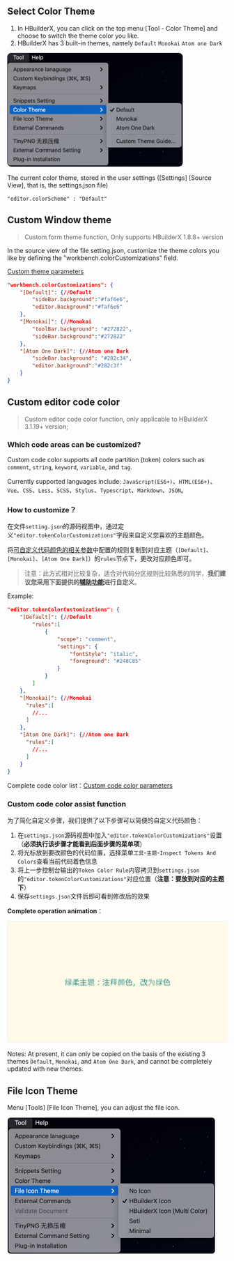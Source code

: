 ## Select Color Theme

1. In HBuilderX, you can click on the top menu [Tool - Color Theme] and choose to switch the theme color you like.
2. HBuilderX has 3 built-in themes, namely `Default` `Monokai` `Atom one Dark`

<img src="/static/snapshots/tutorial/menu_tool/themes_en.png" style="zoom: 45%; border-radius: 20px;"/>

The current color theme, stored in the user settings ([Settings] [Source View], that is, the settings.json file)

```
"editor.colorScheme" : "Default"
```


## Custom Window theme

> Custom form theme function, Only supports HBuilderX 1.8.8+ version

In the source view of the file setting.json, customize the theme colors you like by defining the "workbench.colorCustomizations" field.

[Custom theme parameters](/Tutorial/Other/themes_param)

```json
"workbench.colorCustomizations": {
    "[Default]": {//Default
        "sideBar.background":"#faf6e6",
        "editor.background":"#faf6e6"
    },
    "[Monokai]": {//Monokai
        "toolBar.background": "#272822",
        "sideBar.background":"#272822"
    },
    "[Atom One Dark]": {//Atom one Dark
        "sideBar.background": "#282c34",
        "editor.background":"#282c3f"
    }
}
```

## Custom editor code color

> Custom editor code color function, only applicable to HBuilderX 3.1.19+ version;

### Which code areas can be customized?

Custom code color supports all code partition (token) colors such as `comment`, `string`, `keyword`, `variable`, and `tag`.

Currently supported languages include: `JavaScript(ES6+)`、`HTML(ES6+)`、`Vue`、`CSS`、`Less`、`SCSS`、`Stylus`、`Typescript`、`Markdown`、`JSON`。

### How to customize？

在文件`setting.json`的源码视图中，通过定义`"editor.tokenColorCustomizations"`字段来自定义您喜欢的主题颜色。

将[可自定义代码颜色的相关参数](/Tutorial/Other/themes_code.md)中配置的规则复制到对应主题（`[Default]`、`[Monokai]`、`[Atom One Dark]`）的`rules`节点下，更改对应颜色即可。

> 注意：此方式相对比较复杂，适合对代码分区规则比较熟悉的同学，**我们建议您采用下面提供的[辅助功能](#自定义代码颜色辅助功能)进行自定义**。

Example:

```json
"editor.tokenColorCustomizations": {
    "[Default]": {//Default
        "rules":[
            {
                "scope": "comment",
                "settings": {
                    "fontStyle": "italic",
                    "foreground": "#248C85"
                }
            }
        ]
    },
    "[Monokai]": {//Monokai
      "rules":[
        //...
      ]
    },
    "[Atom One Dark]": {//Atom one Dark
      "rules":[
        //...
      ]
    }
}
```

Complete code color list：[Custom code color parameters](/Tutorial/Other/themes_code.md)

### Custom code color assist function

为了简化自定义步骤，我们提供了以下步骤可以简便的自定义代码颜色：

1. 在`settings.json`源码视图中加入`"editor.tokenColorCustomizations"`设置（**必须执行该步骤才能看到后面步骤的菜单项**）
2. 将光标放到要改颜色的代码位置，选择菜单`工具`-`主题`-`Inspect Tokens And Colors`查看当前代码着色信息
3. 将上一步控制台输出的`Token Color Rule`内容拷贝到`settings.json`的`"editor.tokenColorCustomizations"`对应位置（**注意：要放到对应的主题下**）
4. 保存`settings.json`文件后即可看到修改后的效果

**Complete operation animation**：

<img src="/static/snapshots/tutorial/custom_token_color.gif" style="border: 1px solid #eee;border-radius: 5px; "  />

Notes: At present, it can only be copied on the basis of the existing 3 themes `Default`, `Monokai`, and `Atom One Dark`, and cannot be completely updated with new themes.

## File Icon Theme

Menu [Tools] [File Icon Theme], you can adjust the file icon.

<img src="/static/snapshots/tutorial/menu_tool/file_icon_en.png" style="zoom: 50%; border: 1px solid #eee;border-radius: 15px; " />